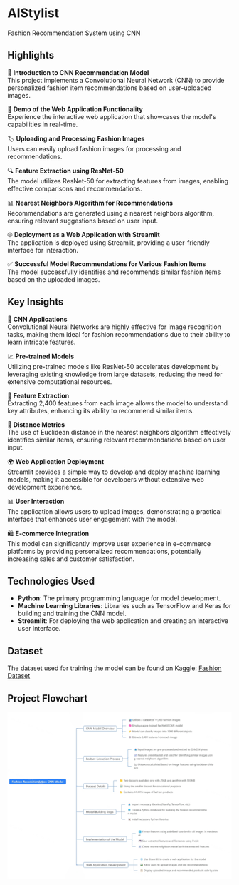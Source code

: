 # AIStylist
Fashion Recommendation System using CNN

## Highlights
👗 **Introduction to CNN Recommendation Model**  
This project implements a Convolutional Neural Network (CNN) to provide personalized fashion item recommendations based on user-uploaded images.

📸 **Demo of the Web Application Functionality**  
Experience the interactive web application that showcases the model's capabilities in real-time.

🏷️ **Uploading and Processing Fashion Images**  
Users can easily upload fashion images for processing and recommendations.

🔍 **Feature Extraction using ResNet-50**  
The model utilizes ResNet-50 for extracting features from images, enabling effective comparisons and recommendations.

📊 **Nearest Neighbors Algorithm for Recommendations**  
Recommendations are generated using a nearest neighbors algorithm, ensuring relevant suggestions based on user input.

🌐 **Deployment as a Web Application with Streamlit**  
The application is deployed using Streamlit, providing a user-friendly interface for interaction.

✅ **Successful Model Recommendations for Various Fashion Items**  
The model successfully identifies and recommends similar fashion items based on the uploaded images.

## Key Insights
🤖 **CNN Applications**  
Convolutional Neural Networks are highly effective for image recognition tasks, making them ideal for fashion recommendations due to their ability to learn intricate features.

📈 **Pre-trained Models**  
Utilizing pre-trained models like ResNet-50 accelerates development by leveraging existing knowledge from large datasets, reducing the need for extensive computational resources.

🧩 **Feature Extraction**  
Extracting 2,400 features from each image allows the model to understand key attributes, enhancing its ability to recommend similar items.

📏 **Distance Metrics**  
The use of Euclidean distance in the nearest neighbors algorithm effectively identifies similar items, ensuring relevant recommendations based on user input.

🌍 **Web Application Deployment**  
Streamlit provides a simple way to develop and deploy machine learning models, making it accessible for developers without extensive web development experience.

📊 **User Interaction**  
The application allows users to upload images, demonstrating a practical interface that enhances user engagement with the model.

🛍️ **E-commerce Integration**  
This model can significantly improve user experience in e-commerce platforms by providing personalized recommendations, potentially increasing sales and customer satisfaction.

## Technologies Used
- **Python**: The primary programming language for model development.
- **Machine Learning Libraries**: Libraries such as TensorFlow and Keras for building and training the CNN model.
- **Streamlit**: For deploying the web application and creating an interactive user interface.

## Dataset
The dataset used for training the model can be found on Kaggle: [Fashion Dataset](https://www.kaggle.com/datasets/paramaggarwal/fashion-product-images-small)

## Project Flowchart
![Project Flowchart](fashion.png)

